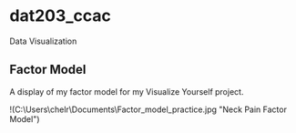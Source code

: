 # dat203_ccac
Data Visualization

## Factor Model
A display of my factor model for my Visualize Yourself project.


!(C:\Users\chelr\Documents\Factor_model_practice.jpg "Neck Pain Factor Model")
